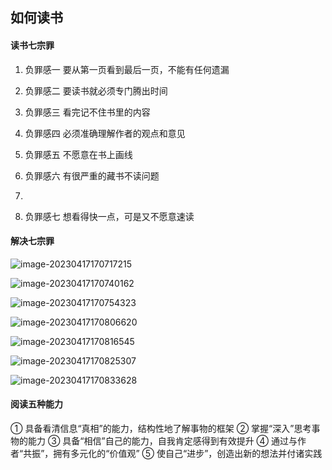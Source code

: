 ## 如何读书

#### 读书七宗罪

1. 负罪感一 要从第一页看到最后一页，不能有任何遗漏

2. 负罪感二 要读书就必须专门腾出时间

3. 负罪感三 看完记不住书里的内容

4. 负罪感四 必须准确理解作者的观点和意见

5. 负罪感五 不愿意在书上画线

6. 负罪感六 有很严重的藏书不读问题
7. 

7. 负罪感七 想看得快一点，可是又不愿意速读

#### 解决七宗罪

![image-20230417170717215](F:\wulangzangtian\视频文案\如何成为一个会读书的人\images\image-20230417170717215.png)

![image-20230417170740162](F:\wulangzangtian\视频文案\如何成为一个会读书的人\images\image-20230417170740162.png)

![image-20230417170754323](F:\wulangzangtian\视频文案\如何成为一个会读书的人\images\image-20230417170754323.png)

![image-20230417170806620](F:\wulangzangtian\视频文案\如何成为一个会读书的人\images\image-20230417170806620.png)

![image-20230417170816545](F:\wulangzangtian\视频文案\如何成为一个会读书的人\images\image-20230417170816545.png)

![image-20230417170825307](F:\wulangzangtian\视频文案\如何成为一个会读书的人\images\image-20230417170825307.png)

![image-20230417170833628](F:\wulangzangtian\视频文案\如何成为一个会读书的人\images\image-20230417170833628.png)

#### 阅读五种能力

① 具备看清信息“真相”的能力，结构性地了解事物的框架
② 掌握“深入”思考事物的能力
③ 具备“相信”自己的能力，自我肯定感得到有效提升
④ 通过与作者“共振”，拥有多元化的“价值观”
⑤ 使自己“进步”，创造出新的想法并付诸实践	
